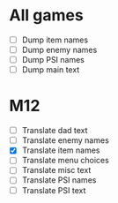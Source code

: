 # All games
- [ ] Dump item names
- [ ] Dump enemy names
- [ ] Dump PSI names
- [ ] Dump main text

# M12
- [ ] Translate dad text
- [ ] Translate enemy names
- [X] Translate item names
- [ ] Translate menu choices
- [ ] Translate misc text
- [ ] Translate PSI names
- [ ] Translate PSI text